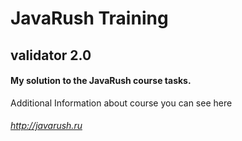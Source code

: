 # JavaRush Training
validator 2.0
-----------------------------------
#### My solution to the JavaRush course tasks.
Additional Information about course you can see here 
###### http://javarush.ru
